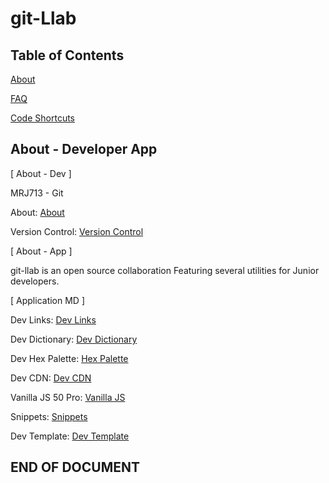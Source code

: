 # git-Llab

## Table of Contents

[About](#about---developer-app)

[FAQ](#faq)

[Code Shortcuts](#)



## About - Developer App

[ About - Dev ]

MRJ713 - Git

About: [About](./apps/ABOUT.md)

Version Control: [Version Control](./apps/VC.md)


[ About - App ]

git-llab is an open source collaboration
Featuring several utilities for Junior developers. 


[ Application MD ]


Dev Links: [Dev Links](./src/root/md/apps/LINKS.md)

Dev Dictionary: [Dev Dictionary](./src/root/md/apps/DICTIONARY.md)

Dev Hex Palette: [Hex Palette](./src/root/md/apps/HEX.md)

Dev CDN: [Dev CDN](./src/root/md/apps/CDN.md)

Vanilla JS 50 Pro: [Vanilla JS](./src/root/md/apps/JSV50.md)

Snippets: [Snippets](./src/root/md/apps/SNIPPETS.md)

Dev Template: [Dev Template](./src/root/md/apps/TEMPLATE.md)



## END OF DOCUMENT 

<!--  -->